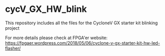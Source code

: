 # cycV_GX_HW_blink

This repository includes all the files for the CycloneV GX starter kit blinking project

For more details please check at FPGA'er website: https://fpgaer.wordpress.com/2018/05/06/cyclone-v-gx-starter-kit-hw-led-flasher/

